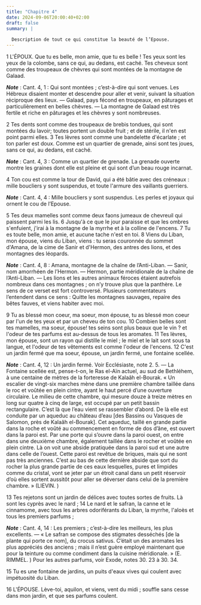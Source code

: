```yaml
---
title: "Chapitre 4"
date: 2024-09-06T20:00:40+02:00
draft: false
summary: |
  
  Description de tout ce qui constitue la beauté de l’Epouse.
---
```



1 L'ÉPOUX. Que tu es belle, mon amie, que tu es belle ! Tes yeux sont les yeux de la colombe, sans ce qui, au dedans, est caché. Tes cheveux sont comme des troupeaux de chèvres qui sont montées de la montagne de Galaad.

***Note*** :  Cant. 4, 1 : Qui sont montées ; c’est-à-dire qui sont venues. Les Hébreux disaient monter et descendre pour aller et venir, suivant la situation réciproque des lieux. ― Galaad, pays fécond en troupeaux, en pâturages et particulièrement en belles chèvres. ― La montagne de Galaad est très fertile et riche en pâturages et les chèvres y sont nombreuses.

2 Tes dents sont comme des troupeaux de brebis tondues, qui sont montées du lavoir; toutes portent un double fruit ; et de stérile, il n'en est point parmi elles. 3 Tes lèvres sont comme une bandelette d'écarlate ; et ton parler est doux. Comme est un quartier de grenade, ainsi sont tes joues, sans ce qui, au dedans, est caché.

***Note*** :  Cant. 4, 3 : Comme un quartier de grenade. La grenade ouverte montre les graines dont elle est pleine et qui sont d’un beau rouge incarnat.

4 Ton cou est comme la tour de David, qui a été bâtie avec des créneaux : mille boucliers y sont suspendus, et toute l'armure des vaillants guerriers.

***Note*** :  Cant. 4, 4 : Mille boucliers y sont suspendus. Les perles et joyaux qui ornent le cou de l’Epouse.

5 Tes deux mamelles sont comme deux faons jumeaux de chevreuil qui paissent parmi les lis. 6 Jusqu'à ce que le jour paraisse et que les ombres s'enfuient, j'irai à la montagne de la myrrhe et à la colline de l'encens. 7 Tu es toute belle, mon amie, et aucune tache n'est en toi. 8 Viens du Liban, mon épouse, viens du Liban, viens : tu seras couronnée du sommet d'Amana, de la cime de Sanir et d'Hermon, des antres des lions, et des montagnes des léopards.

***Note*** :  Cant. 4, 8 : Amana, montagne de la chaîne de l’Anti-Liban. ― Sanir, nom amorrhéen de l’Hermon. ― Hermon, partie méridionale de la chaîne de l’Anti-Liban. ― Les lions et les autres animaux féroces étaient autrefois nombreux dans ces montagnes ; on n’y trouve plus que la panthère. Le sens de ce verset est fort controversé. Plusieurs commentateurs l’entendent dans ce sens : Quitte les montagnes sauvages, repaire des bêtes fauves, et viens habiter avec moi.

9 Tu as blessé mon coeur, ma soeur, mon épouse, tu as blessé mon coeur par l'un de tes yeux et par un cheveu de ton cou. 10 Combien belles sont tes mamelles, ma soeur, épouse! tes seins sont plus beaux que le vin ? et l'odeur de tes parfums est au-dessus de tous les aromates. 11 Tes lèvres, mon épouse, sont un rayon qui distille le miel ; le miel et le lait sont sous ta langue, et l'odeur de tes vêtements est comme l'odeur de l'encens. 12 C'est un jardin fermé que ma soeur, épouse, un jardin fermé, une fontaine scellée.

***Note*** :  Cant. 4, 12 : Un jardin fermé. Voir Ecclésiaste, note 2. 5. ― La Fontaine scellée est, pense-t-on, le Ras el-Aïn actuel, au sud de Bethléhem, à une centaine de mètres de la forteresse de Kalaâh el-Bourak. « Un escalier de vingt-six marches mène dans une première chambre taillée dans le roc et voûtée en plein cintre, ayant le haut percé d’une ouverture circulaire. Le milieu de cette chambre, qui mesure douze à treize mètres en long sur quatre à cinq de large, est occupé par un petit bassin rectangulaire. C’est là que l’eau vient se rassembler d’abord. De là elle est conduite par un aqueduc au château d’eau [des Bassins ou Vasques de Salomon, près de Kalaâh el-Bourak]. Cet aqueduc, taillé en grande partie dans la roche et voûté au commencement en forme de dos d’âne, est ouvert dans la paroi est. Par une porte qui s’ouvre dans la paroi ouest, on entre dans une deuxième chambre, également taillée dans le rocher et voûtée en plein cintre. Là on voit une abside pratiquée dans la paroi sud et une autre dans
celle de l’ouest. Cette paroi est revêtue de briques, mais qui ne sont pas très anciennes. C’est au bas de cette dernière abside que sort du rocher la plus grande partie de ces eaux lesquelles, pures et limpides comme du cristal, vont se jeter par un étroit canal dans un petit réservoir d’où elles sortent aussitôt pour aller se déverser dans celui de la première chambre. » (LIEVIN. )

13 Tes rejetons sont un jardin de délices avec toutes sortes de fruits. Là sont les cyprès avec le nard ; 14 Le nard et le safran, la canne et le cinnamome, avec tous les arbres odoriférants du Liban, la myrrhe, l'aloès et tous les premiers parfums ;

***Note*** :  Cant. 4, 14 : Les premiers ; c’est-à-dire les meilleurs, les plus excellents. ― « Le safran se compose des stigmates desséchés [de la plante qui porte ce nom], du crocus sativus. C’était un des aromates les plus appréciés des anciens ; mais il n’est guère employé maintenant que pour la teinture ou comme condiment dans la cuisine méridionale. » (E. RIMMEL. ) Pour les autres parfums, voir Exode, notes 30. 23 à 30. 34.

15 Tu es une fontaine de jardins, un puits d'eaux vives qui coulent avec impétuosité du Liban.


16 L'ÉPOUSE. Lève-toi, aquilon, et viens, vent du midi ; souffle sans cesse dans mon jardin, et que ses parfums coulent.

